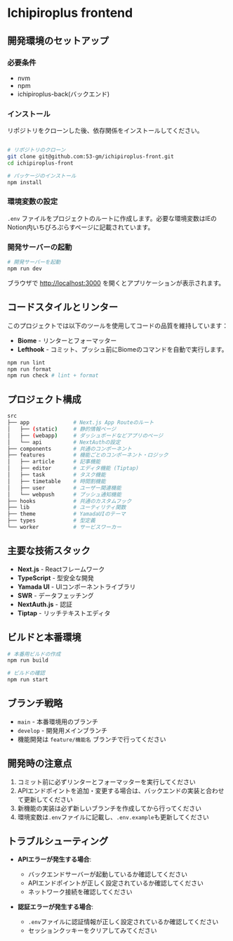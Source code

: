 # Ichipiroplus frontend

## 開発環境のセットアップ

### 必要条件

- nvm
- npm 
- ichipiroplus-back(バックエンド)

### インストール

リポジトリをクローンした後、依存関係をインストールしてください。

```bash

# リポジトリのクローン
git clone git@github.com:53-gm/ichipiroplus-front.git
cd ichipiroplus-front

# パッケージのインストール
npm install
```

### 環境変数の設定

`.env` ファイルをプロジェクトのルートに作成します。必要な環境変数はIEのNotion内いちぴろぷらすページに記載されています。

### 開発サーバーの起動

```bash
# 開発サーバーを起動
npm run dev
```

ブラウザで [http://localhost:3000](http://localhost:3000) を開くとアプリケーションが表示されます。

## コードスタイルとリンター

このプロジェクトでは以下のツールを使用してコードの品質を維持しています：

- **Biome** - リンターとフォーマッター
- **Lefthook** - コミット、プッシュ前にBiomeのコマンドを自動で実行します。

```bash
npm run lint
npm run format
npm run check # lint + format
```

## プロジェクト構成

```bash
src
├── app              # Next.js App Routeのルート
│   ├── (static)     # 静的情報ページ
│   ├── (webapp)     # ダッシュボードなどアプリのページ
│   └── api          # NextAuthの設定
├── components       # 共通のコンポーネント
├── features         # 機能ごとのコンポーネント・ロジック
│   ├── article      # 記事機能
│   ├── editor       # エディタ機能 (Tiptap)
│   ├── task         # タスク機能
│   ├── timetable    # 時間割機能
│   ├── user         # ユーザー関連機能
│   └── webpush      # プッシュ通知機能
├── hooks            # 共通のカスタムフック
├── lib              # ユーティリティ関数
├── theme            # YamadaUIのテーマ
├── types            # 型定義
└── worker           # サービスワーカー
```

## 主要な技術スタック

- **Next.js** - Reactフレームワーク
- **TypeScript** - 型安全な開発
- **Yamada UI** - UIコンポーネントライブラリ
- **SWR** - データフェッチング
- **NextAuth.js** - 認証
- **Tiptap** - リッチテキストエディタ

## ビルドと本番環境

```bash
# 本番用ビルドの作成
npm run build

# ビルドの確認
npm run start
```

## ブランチ戦略

- `main` - 本番環境用のブランチ
- `develop` - 開発用メインブランチ
- 機能開発は `feature/機能名` ブランチで行ってください

## 開発時の注意点

1. コミット前に必ずリンターとフォーマッターを実行してください
2. APIエンドポイントを追加・変更する場合は、バックエンドの実装と合わせて更新してください
3. 新機能の実装は必ず新しいブランチを作成してから行ってください
4. 環境変数は`.env`ファイルに記載し、`.env.example`も更新してください

## トラブルシューティング


- **APIエラーが発生する場合**:
  - バックエンドサーバーが起動しているか確認してください
  - APIエンドポイントが正しく設定されているか確認してください
  - ネットワーク接続を確認してください

- **認証エラーが発生する場合**:
  - `.env`ファイルに認証情報が正しく設定されているか確認してください
  - セッションクッキーをクリアしてみてください